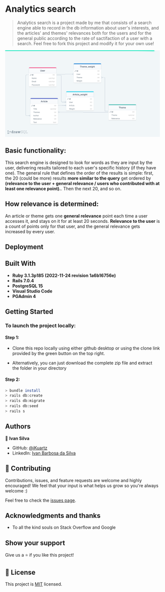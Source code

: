 # Analytics search

> Analytics search is a project made by me that consists of a search engine able to record in the db information about user's interests, and the articles' and themes' relevances both for the users and for the general public according to the rate of sactifaction of a user with a search. Feel free to fork this project and modify it for your own use!

![ERD diagram of our database](\db\drawing\ERD_diagram.png)

## Basic functionality:
This search engine is designed to look for words as they are input by the user, delivering results tailored to each user's specific history (if they have one). The general rule that defines the order of the results is simple: first, the 20 (could be more) results **more similar to the query** get ordered by **(relevance to the user + general relevance / users who contributed with at least one relevance point).**. Then the next 20, and so on.

## How relevance is determined:
An article or theme gets one **general relevance** point each time a user accesses it, and stays on it for at least 20 seconds. **Relevance to the user** is a count of points only for that user, and the general relevance gets increased by every user.

## Deployment

<!-- You can find the app live [here](https://PENDING.herokuapp.com/) -->

## Built With

- **Ruby 3.1.3p185 (2022-11-24 revision 1a6b16756e)**
- **Rails 7.0.4**
- **PostgreSQL 15**
- **Visual Studio Code**
- **PGAdmin 4**

## Getting Started

### To launch the project locally:

#### Step 1:

- Clone this repo locally using either github desktop or using the clone link provided by the green button on the top right.

- Alternatively, you can just download the complete zip file and extract the folder in your directory

#### Step 2:

```bash
> bundle install
> rails db:create
> rails db:migrate
> rails db:seed
> rails s
```
## Authors

👤 **Ivan Silva**
- GitHub: [@iKuartz](https://github.com/iKuartz)
- LinkedIn: [Ivan Barbosa da Silva](https://www.linkedin.com/in/i-b-silva/)

## 🤝 Contributing

Contributions, issues, and feature requests are welcome and highly encouraged!
We feel that your input is what helps us grow so you're always welcome :)

Feel free to check the [issues page](../../issues/).

## Acknowledgments and thanks

- To all the kind souls on Stack Overflow and Google

## Show your support

Give us a ⭐️ if you like this project!

## 📝 License

This project is [MIT](./MIT.md) licensed.
